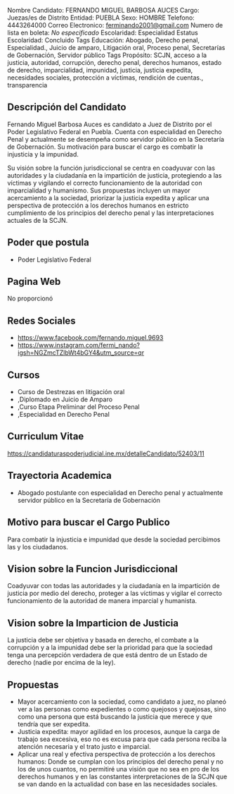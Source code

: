Nombre Candidato: FERNANDO MIGUEL BARBOSA AUCES
Cargo: Juezas/es de Distrito
Entidad: PUEBLA
Sexo: HOMBRE
Telefono: 4443264000
Correo Electronico: ferminando2001@gmail.com
Numero de lista en boleta: *No especificado*
Escolaridad: Especialidad
Estatus Escolaridad: Concluido
Tags Educación: Abogado, Derecho penal, Especialidad., Juicio de amparo, Litigación oral, Proceso penal, Secretarías de Gobernación, Servidor público
Tags Propósito: SCJN, acceso a la justicia, autoridad, corrupción, derecho penal, derechos humanos, estado de derecho, imparcialidad, impunidad, justicia, justicia expedita, necesidades sociales, protección a víctimas, rendición de cuentas., transparencia


## Descripción del Candidato 

Fernando Miguel Barbosa Auces es candidato a Juez de Distrito por el Poder Legislativo Federal en Puebla. Cuenta con especialidad en Derecho Penal y actualmente se desempeña como servidor público en la Secretaría de Gobernación. Su motivación para buscar el cargo es combatir la injusticia y la impunidad.

Su visión sobre la función jurisdiccional se centra en coadyuvar con las autoridades y la ciudadanía en la impartición de justicia, protegiendo a las víctimas y vigilando el correcto funcionamiento de la autoridad con imparcialidad y humanismo. Sus propuestas incluyen un mayor acercamiento a la sociedad, priorizar la justicia expedita y aplicar una perspectiva de protección a los derechos humanos en estricto cumplimiento de los principios del derecho penal y las interpretaciones actuales de la SCJN.


## Poder que postula

- Poder Legislativo Federal


## Pagina Web

No proporcionó


## Redes Sociales

- https://www.facebook.com/fernando.miguel.9693
- https://www.instagram.com/fermi_nando?igsh=NGZmcTZlbWt4bGY4&utm_source=qr


## Cursos

- Curso de Destrezas en litigación oral
- ,Diplomado en Juicio de Amparo
- ,Curso Etapa Preliminar del Proceso Penal
- ,Especialidad en Derecho Penal


## Curriculum Vitae

https://candidaturaspoderjudicial.ine.mx/detalleCandidato/52403/11


## Trayectoria Academica

- Abogado postulante con especialidad en Derecho penal y actualmente servidor público en la Secretaría de Gobernación


## Motivo para buscar el Cargo Publico

Para combatir la injusticia e impunidad que desde la sociedad percibimos las y los ciudadanos.


## Vision sobre la Funcion Jurisdiccional

Coadyuvar con todas las autoridades y la ciudadanía en la impartición de justicia por medio del derecho, proteger a las víctimas y vigilar el correcto funcionamiento de la autoridad de manera imparcial y humanista.


## Vision sobre la Imparticion de Justicia

La justicia debe ser objetiva y basada en derecho, el combate a la corrupción y a la impunidad debe ser la prioridad para que la sociedad tenga una percepción verdadera de que está dentro de un Estado de derecho (nadie por encima de la ley).


## Propuestas

- Mayor acercamiento con la sociedad, como candidato a juez, no planeó ver a las personas como expedientes o como quejosos y quejosas, sino como una persona que está buscando la justicia que merece y que tendría que ser expedita.
- Justicia expedita: mayor agilidad en los procesos, aunque la carga de trabajo sea excesiva, eso no es excusa para que cada persona reciba la atención necesaria y el trato justo e imparcial.
- Aplicar una real y efectiva perspectiva de protección a los derechos humanos: Donde se cumplan con los principios del derecho penal y no los de unos cuantos, no permitiré una visión que no sea en pro de los derechos humanos y en las constantes interpretaciones de la SCJN que se van dando en la actualidad con base en las necesidades sociales.

